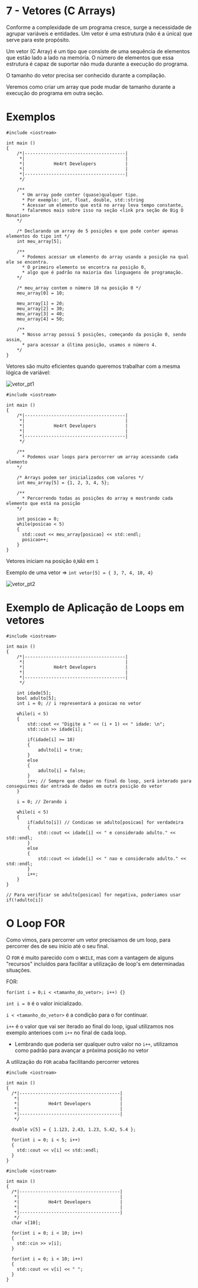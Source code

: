 # 7 - Vetores (C Arrays)

Conforme a complexidade de um programa cresce, surge a necessidade de agrupar variáveis e entidades.
Um vetor é uma estrutura (não é a única) que serve para este propósito.

Um vetor (C Array) é um tipo que consiste de uma sequência de elementos que estão lado a lado na memória.
O número de elementos que essa estrutura é capaz de suportar não muda durante a execução do programa.

O tamanho do vetor precisa ser conhecido durante a compilação.

Veremos como criar um array que pode mudar de tamanho durante a execução do programa em outra seção.

# Exemplos

```cpp{0}
#include <iostream>

int main ()
{
    /*|--------------------------------------|
     *|                                      |
     *|           He4rt Developers           |
     *|                                      |
     *|--------------------------------------|
     */

    /**
      * Um array pode conter (quase)qualquer tipo.
      * Por exemplo: int, float, double, std::string
      * Acessar um elemento que está no array leva tempo constante,
      * falaremos mais sobre isso na seção <link pra seção de Big O Nonation>
    */

    /* Declarando um array de 5 posições e que pode conter apenas elementos do tipo int */
    int meu_array[5];

    /**
      * Podemos acessar um elemento do array usando a posição na qual ele se encontra.
      * O primeiro elemento se encontra na posição 0,
      * algo que é padrão na maioria das linguagens de programação.
    */

    /* meu_array contem o número 10 na posição 0 */
    meu_array[0] = 10;

    meu_array[1] = 20;
    meu_array[2] = 30;
    meu_array[3] = 40;
    meu_array[4] = 50;

    /**
      * Nosso array possui 5 posições, começando da posição 0, sendo assim,
      * para acessar a última posição, usamos o número 4.
    */
}
```

Vetores são muito eficientes quando queremos trabalhar com a mesma lógica de variável:

![vetor_pt1](../.vuepress/assets/vetor_pt1.png)

```cpp{0}
#include <iostream>

int main ()
{
    /*|--------------------------------------|
     *|                                      |
     *|           He4rt Developers           |
     *|                                      |
     *|--------------------------------------|
     */

    /**
      * Podemos usar loops para percorrer um array acessando cada elemento
    */

    /* Arrays podem ser inicializados com valores */
    int meu_array[5] = {1, 2, 3, 4, 5};

    /**
      * Percorrendo todas as posições do array e mostrando cada elemento que está na posição
    */

    int posicao = 0;
    while(posicao < 5) 
    {
      std::cout << meu_array[posicao] << std::endl;
      posicao++;
    }
}
```

Vetores iniciam na posição `0`,`NÃO` em `1`

Exemplo de uma vetor => `int vetor[5] = { 3, 7, 4, 10, 4}`

![vetor_pt2](../.vuepress/assets/vetor_pt2.png)

# Exemplo de Aplicação de Loops em vetores

```cpp{0}
#include <iostream>

int main () 
{
    /*|--------------------------------------|
     *|                                      |
     *|           He4rt Developers           |
     *|                                      |
     *|--------------------------------------|
     */

    int idade[5];
    bool adulto[5];
    int i = 0; // i representará a posicao no vetor
    
    while(i < 5) 
    {
        std::cout << "Digite a " << (i + 1) << " idade: \n";
        std::cin >> idade[i];

        if(idade[i] >= 18) 
        {
            adulto[i] = true;
        }
        else 
        {
            adulto[i] = false;
        }
        i++; // Sempre que chegar no final do loop, será interado para conseguirmos dar entrada de dados em outra posição do vetor
    }

    i = 0; // Zerando i

    while(i < 5) 
    {
        if(adulto[i]) // Condicao se adulto[posicao] for verdadeira
        {
            std::cout << idade[i] << " e considerado adulto." << std::endl;
        }
        else 
        {
            std::cout << idade[i] << " nao e considerado adulto." << std::endl;
        }
        i++;
    }
}

// Para verificar se adulto[posicao] for negativa, poderiamos usar if(!adulto[i])
```

# O Loop FOR

Como vimos, para percorrer um vetor precisamos de um loop, para percorrer des de seu início até o seu final.

O `FOR` é muito parecido com o `WHILE`, mas com a vantagem de alguns "recursos" incluídos para facilitar a utilização de loop's em determinadas situações.

FOR:
```cpp{0}
for(int i = 0;i < <tamanho_do_vetor>; i++) {}
```

`int i = 0` é o valor inicializado.

`i < <tamanho_do_vetor>` é a condição para o for continuar.

`i++` é o valor que vai ser iterado ao final do loop, igual utilizamos nos exemplo anterioes com `i++` no final de cada loop.

* Lembrando que poderia ser qualquer outro valor no `i++`, utilizamos como padrão para avançar a próxima posição no vetor

A utilização do `FOR` acaba facilitando percorrer vetores
```cpp{0}
#include <iostream>

int main () 
{
  /*|--------------------------------------|
   *|                                      |
   *|           He4rt Developers           |
   *|                                      |
   *|--------------------------------------|
   */

  double v[5] = { 1.123, 2.43, 1.23, 5.42, 5.4 };

  for(int i = 0; i < 5; i++)
  {
    std::cout << v[i] << std::endl;
  }
}
```

```cpp{0}
#include <iostream>

int main () 
{
  /*|--------------------------------------|
   *|                                      |
   *|           He4rt Developers           |
   *|                                      |
   *|--------------------------------------|
   */
  char v[10];

  for(int i = 0; i < 10; i++)
  {
    std::cin >> v[i];
  }

  for(int i = 0; i < 10; i++) 
  {
    std::cout << v[i] << " ";
  }
}
```